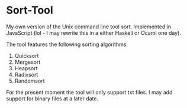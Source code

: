 # Sort-Tool
My own version of the Unix command line tool sort. Implemented in JavaScript (lol - I may rewrite this in a either Haskell or Ocaml one day).

The tool features the following sorting algorithms:
  1. Quicksort
  2. Mergesort
  3. Heapsort
  4. Radixsort
  5. Randomsort

For the present moment the tool will only support txt files. I may add support for binary files at a later date.
